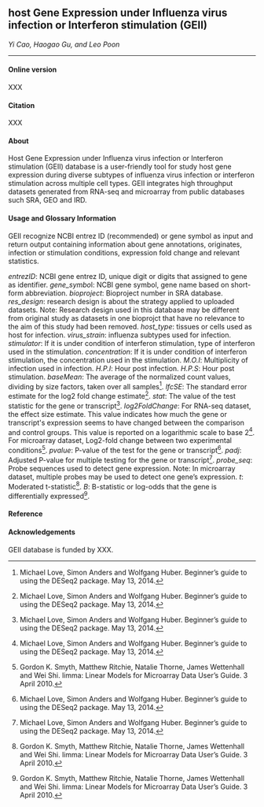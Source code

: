 ## host Gene Expression under Influenza virus infection or Interferon stimulation (GEII)
*Yi Cao, Haogao Gu, and Leo Poon*

---

#### Online version
XXX

#### Citation
XXX
#### About
Host Gene Expression under Influenza virus infection or Interferon stimulation (GEII) database is a user-friendly tool for study host gene expression during diverse subtypes of influenza virus infection or interferon stimulation across multiple cell types. GEII integrates high throughput datasets generated from RNA-seq and microarray from public databases such SRA, GEO and IRD. 

#### Usage and Glossary Information
GEII recognize NCBI entrez ID (recommended) or gene symbol as input and return output containing information about gene annotations, originates, infection or stimulation conditions, expression fold change and relevant statistics. 

*entrezID*: NCBI gene entrez ID, unique digit or digits that assigned to gene as identifier. 
*gene_symbo*l: NCBI gene symbol, gene name based on short-form abbreviation.
*bioproject*: Bioproject number in SRA database.
*res_design*: research design is about the strategy applied to uploaded datasets. Note: Research design used in this database may be different from original study as datasets in one bioprojct that have no relevance to the aim of this study had been removed. 
*host_type*: tissues or cells used as host for infection.
*virus_strain*: influenza subtypes used for infection.
*stimulator*: If it is under condition of interferon stimulation, type of interferon used in the stimulation.
*concentration*: If it is under condition of interferon stimulation, the concentration used in the stimulation.
*M.O.I*: Multiplicity of infection used in infection.
*H.P.I*: Hour post infection.
*H.P.S*: Hour post stimulation.
*baseMean*: The average of the normalized count values, dividing by size factors, taken over all samples[^1].
*lfcSE*: The standard error estimate for the log2 fold change estimate[^1].
*stat*: The value of the test statistic for the gene or transcript[^1].
*log2FoldChange*: For RNA-seq dataset, the effect size estimate. This value indicates how much the gene or transcript's expression seems to have changed between the comparison and control groups. This value is reported on a logarithmic scale to base 2[^1]. For microarray dataset, Log2-fold change between two experimental conditions[^2].
*pvalue*: P-value of the test for the gene or transcript[^1].
*padj*: Adjusted P-value for multiple testing for the gene or transcript[^1].
*probe_seq*: Probe sequences used to detect gene expression. Note: In microarray dataset, multiple probes may be used to detect one gene’s expression. 
*t*: Moderated t-statistic[^2].
*B*: B-statistic or log-odds that the gene is differentially expressed[^2].

#### Reference	
[^1]: Michael Love, Simon Anders and Wolfgang Huber. Beginner’s guide to using the DESeq2 package. May 13, 2014.
[^2]: Gordon K. Smyth, Matthew Ritchie, Natalie Thorne, James Wettenhall and Wei Shi. limma: Linear Models for Microarray Data User’s Guide. 3 April 2010.

#### Acknowledgements
GEII database is funded by XXX. 



